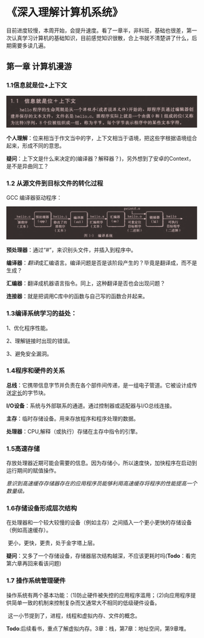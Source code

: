 # 					**《深入理解计算机系统》**

​	目前进度较慢，本周开始，会提升速度。看了一章半，非科班，基础也很差，第一次认真学习计算机的基础知识，目前感觉知识很散，合上书就不清楚讲了什么，后期需要多读几遍。

## 第一章 计算机漫游

### 1.1信息就是位+上下文

![1591535485017](img/1591535485017.png)

**个人理解**：位来相当于作文当中的字，上下文相当于语境，把这些字根据语境组合起来，形成不同的意思。

**疑问**：上下文是什么来决定的(编译器？解释器？)，另外想到了安卓的Context，是不是异曲同工？



### 1.2 从源文件到目标文件的转化过程

GCC 编译器驱动程序：

![1591535436479](img/1591535436479.png)

**预处理器**：通过“#”，来识别头文件，并插入到程序中。

**编译器**：*翻译*成汇编语言。编译问题是否是该阶段产生的？毕竟是翻译成，而不是生成？

**汇编器**：翻译成机器语言指令。同上，这种翻译是否也会出现问题？

**连接器**：就是把调用C库中的函数与自己写的函数合并起来。



### 1.3编译系统学习的益处：

1、优化程序性能。

2、理解链接时出现的错误。

3、避免安全漏洞。



### 1.4程序和硬件的关系

**总线**：它携带信息字节并负责在各个部件间传递，是一组电子管道。它被设计成传送<u>定长</u>的字节块。

**I/O设备**：系统与外部联系的通道。通过控制器或适配器与I/O总线连接。

**主存**：临时存储设备。用来存放程序和程序处理的数据。

**处理器**：CPU,解释（或执行）存储在主存中指令的引擎。



### **1.5高速存储**

​		存放处理器近期可能会需要的信息。因为存储小，所以速度快，加快程序在启动到运行期间的赋值操作。

*意识到高速缓存存储器存在的应用程序员能够利用高速缓存将程序的性能提高一个数量级。*



### 1.6存储设备形成层次结构

​		在处理器和一个较大较慢的设备（例如主存）之间插入一个更小更快的存储设备（例如高速缓存）。

​		更小，更快，更贵，处于金字塔上层。

**疑问**：又多了一个存储设备，存储器层次结构越深，不应该更耗时吗(**Todo**：看完第六章再回来看该问题)



### 1.7 操作系统管理硬件

​		操作系统有两个基本功能：（1)防止硬件被失控的应用程序滥用；（2)向应用程序提供简单一致的机制来控制复杂而又通常大不相同的低级硬件设备。

​		这一小节提到了，进程，线程和虚拟内存、文件的概念。

**Todo**:后续看书，重点了解虚拟内存。3章：栈，第7章：地址空间，第9章堆。